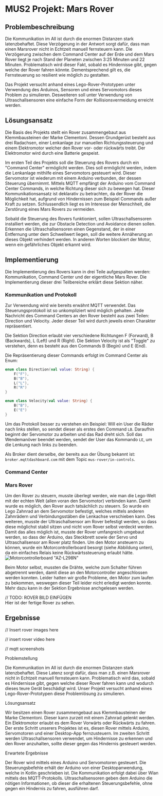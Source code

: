 # MUS2 Projekt: Mars Rover

## Problembeschreibung

Die Kommunikation im All ist durch die enormen Distanzen stark latenzbehaftet. Diese Verzögerung in der Antwort sorgt dafür, dass man einen Marsrover nicht in Echtzeit manuell fernsteuern kann. Die Verzögerung zwischen dem Command Center auf der Erde und dem Mars Rover liegt je nach Stand der Planeten zwischen 3:25 Minuten und 22 Minuten. Problematisch wird dieser Fakt, sobald es Hindernisse gibt, gegen welche der Rover fahren könnte. Dementsprechend gilt es, die Fernsteuerung so resilient wie möglich zu gestalten.

Das Projekt versucht anhand eines Lego-Rover-Prototypen unter Verwendung des Arduinos, Sensoren und eines Servomotors dieses Problem zu simulieren. Desweiteren soll unter Verwendung von Ultraschallsensoren eine einfache Form der Kollisionsvermeidung erreicht werden.

## Lösungsansatz

Die Basis des Projekts stellt ein Rover zusammengebaut aus Klemmbausteinen der Marke Clementoni. Dessen Grundgerüst besteht aus drei Radachsen, einer Lenkanlage zur manuellen Richtungssteuerung und einem Elektromotor welcher den Rover vor- oder rückwärts treibt. Der Elektromotor wird durch eine Batterie gespeist.

Im ersten Teil des Projekts soll die Steuerung des Rovers durch ein "Command Center" ermöglicht werden. Dies soll ermöglicht werden, indem die Lenkanlage mithilfe eines Servomotors gesteuert wird. Dieser Servomotor ist wiederum mit einem Arduino verbunden, der dessen Steuerung übernimmt. Mittels MQTT empfängt der Arduino vom Command Center Commands, in welche Richtung dieser sich zu bewegen hat. Dieser Kommunikationsansatz ist deklarativ zu betrachten, da der Rover die Möglichkeit hat, aufgrund von Hindernissen zum Beispiel Commands außer Kraft zu setzen. Schlussendlich liegt es im Interesse der Menschheit, die Zerstörung eines Mars Rovers zu vermeiden.

Sobald die Steuerung des Rovers funktioniert, sollen Ultraschallsensoren installiert werden, die zur Obstacle Detection und Avoidance dienen sollen. Erkennen die Ultraschallsensoren einen Gegenstand, der in einer Entfernung unter dem Schwellwert liegen, soll die weitere Annäherung an dieses Objekt verhindert werden. In anderen Worten blockiert der Motor, wenn ein gefährliches Objekt erkannt wird.

## Implementierung

Die Implementierung des Rovers kann in drei Teile aufgespalten werden: Kommunikation, Command Center und der eigentliche Mars Rover. Die Implementierung dieser drei Teilbereiche erklärt diese Sektion näher.

### Kommunikation und Protokoll

Zur Verwendung wird wie bereits erwähnt MQTT verwendet. Das Steuerungsprotokoll ist so unkompliziert wird möglich gehalten. Jede Nachricht des Command Centers an den Rover besteht aus zwei Teilen: Direction und Velocity. Jeder dieser Teil wird durch jeweils einen Charakter repräsentiert.

Die Sektion Direction erlaubt vier verschiedene Richtungen F (Forward), B (Backwards), L (Left) und R (Right). Die Sektion Velocity ist als "Toggle" zu verstehen, denn es besteht aus den Commands B (Begin) und E (End).

Die Repräsentierung dieser Commands erfolgt im Command Center als Enum:
```kt
enum class Direction(val value: String) {
    F("F"),
    B("B"),
    L("L"),
    R("R")
}

enum class Velocity(val value: String) {
    B("B"),
    E("E")
}
```

Um das Protokoll besser zu verstehen ein Beispiel: Will ein User die Räder nach links stellen, so sendet dieser als erstes den Command `LB`. Daraufhin beginnt der Servomotor zu arbeiten und das Rad dreht sich. Soll das Wendemanöver beendet werden, sendet der User das Kommando `LE`, um die Lenkung nach links zu beenden.

Als Broker dient derselbe, der bereits aus der Übung bekannt ist: `broker.mqttdashboard.com` mit dem Topic `mus-rover/in-controls`.

### Command Center

### Mars Rover

Um den Rover zu steuern, musste überlegt werden, wie man die Lego-Welt mit der echten Welt (allen voran den Servomotor) verbinden kann. Damit wurde es möglich, den Rover auch tatsächlich zu steuern. So wurde ein Lego Zahnrad an dem Servomotor befestigt, welches mittels anderen Zahnrädern und Verbindungsstäben die Lenkachse verschieben kann. Des weiteren, musste der Ultraschallsensor am Rover befestigt werden, so dass diese möglichst stabil sitzen und nicht vom Rover selbst verdeckt werden. Damit das alles möglich ist, musste der Rover umfangreich umgebaut werden, so dass der Arduino, das Steckbrett sowie der Servo und Ultraschallsensor am Rover platz finden. Um den Motor ansteuern zu können, wurde ein Motorcontrollerboard besorgt (siehe Abbildung unten), da ein einfaches Relais keine Rückwärtssteuerung erlaubt hätte.
![Motorcontrollerboard "AZ-L298N"](/images/motordriver.png)

Beim Motor selbst, mussten die Drähte, welche zum Schalter führen abgetrennt werden, damit diese an den Motorcontroller angeschlossen werden konnten. Leider hatten wir große Probleme, den Motor zum laufen zu bekommen, weswegen dieser Teil leider nicht erledigt werden konnte. Mehr dazu kann in der Sektion Ergebnisse anchgelesen werden.

// TODO: ROVER BILD EINFÜGEN<br>
Hier ist der fertige Rover zu sehen.


## Ergebnisse

// Insert rover images here

// insert rover video here

// mqtt screenshots







Problemstellung

Die Kommunikation im All ist durch die enormen Distanzen stark latenzbehaftet. Diese Latenz sorgt dafür, dass man z.B. einen Marsrover nicht in Echtzeit manuell fernsteuern kann. Problematisch wird das, sobald es Hindernisse gibt, gegen welche dieser Rover fahren kann und wodurch dieses teure Gerät beschädigt wird. Unser Projekt versucht anhand eines Lego-Rover-Prototypen diese Problemlösung zu simulieren.

 

Lösungsansatz

Wir besitzen einen Rover zusammengebaut aus Klemmbausteinen der Marke Clementoni. Dieser kann zurzeit mit einem Zahnrad gelenkt werden. Ein Elektromotor erlaubt es dem Rover Vorwärts oder Rückwärts zu fahren. Der erste Schritt unserers Projektes ist es, diesen Rover mittels Arduino, Servomotoren und einer Desktop-App fernzusteuern. Im zweiten Schritt werden Ultraschallsensoren verwendet, um Hindernisse zu erkennen und den Rover anzuhalten, sollte dieser gegen das Hindernis gesteuert werden.

 

Erwartete Ergebnisse

Der Rover wird mittels eines Arduino und Servomotoren gesteuert. Die Steuerungsbefehle erhält der Arduino von einer Desktopanwendung, welche in Kotlin geschrieben ist. Die Kommunikation erfolgt dabei über Wlan mittels des MQTT-Protokolls. Ultraschallsensoren geben dem Arduino die nötigen Informationen, ob dieser die erhaltenen Steuerungsbefehle, ohne gegen ein Hindernis zu fahren, ausführen darf.